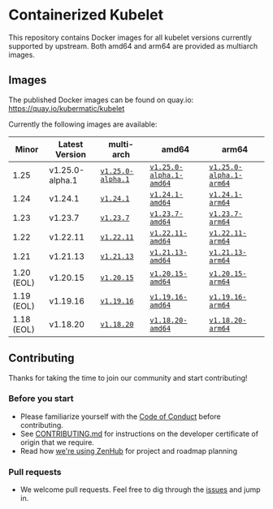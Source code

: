 # Containerized Kubelet

This repository contains Docker images for all kubelet versions currently supported by upstream.
Both amd64 and arm64 are provided as multiarch images.

## Images

The published Docker images can be found on quay.io: https://quay.io/kubermatic/kubelet

Currently the following images are available:

<!-- versions_start -->
| Minor | Latest Version | multi-arch | amd64 | arm64 |
| ----- | ------- | ---------- | ----- | ----- |
| 1.25 | v1.25.0-alpha.1 | [`v1.25.0-alpha.1`](https://quay.io/kubermatic/kubelet:v1.25.0-alpha.1) | [`v1.25.0-alpha.1-amd64`](https://quay.io/kubermatic/kubelet:v1.25.0-alpha.1-amd64) | [`v1.25.0-alpha.1-arm64`](https://quay.io/kubermatic/kubelet:v1.25.0-alpha.1-arm64) |
| 1.24 | v1.24.1 | [`v1.24.1`](https://quay.io/kubermatic/kubelet:v1.24.1) | [`v1.24.1-amd64`](https://quay.io/kubermatic/kubelet:v1.24.1-amd64) | [`v1.24.1-arm64`](https://quay.io/kubermatic/kubelet:v1.24.1-arm64) |
| 1.23 | v1.23.7 | [`v1.23.7`](https://quay.io/kubermatic/kubelet:v1.23.7) | [`v1.23.7-amd64`](https://quay.io/kubermatic/kubelet:v1.23.7-amd64) | [`v1.23.7-arm64`](https://quay.io/kubermatic/kubelet:v1.23.7-arm64) |
| 1.22 | v1.22.11 | [`v1.22.11`](https://quay.io/kubermatic/kubelet:v1.22.11) | [`v1.22.11-amd64`](https://quay.io/kubermatic/kubelet:v1.22.11-amd64) | [`v1.22.11-arm64`](https://quay.io/kubermatic/kubelet:v1.22.11-arm64) |
| 1.21 | v1.21.13 | [`v1.21.13`](https://quay.io/kubermatic/kubelet:v1.21.13) | [`v1.21.13-amd64`](https://quay.io/kubermatic/kubelet:v1.21.13-amd64) | [`v1.21.13-arm64`](https://quay.io/kubermatic/kubelet:v1.21.13-arm64) |
| 1.20 (EOL) | v1.20.15 | [`v1.20.15`](https://quay.io/kubermatic/kubelet:v1.20.15) | [`v1.20.15-amd64`](https://quay.io/kubermatic/kubelet:v1.20.15-amd64) | [`v1.20.15-arm64`](https://quay.io/kubermatic/kubelet:v1.20.15-arm64) |
| 1.19 (EOL) | v1.19.16 | [`v1.19.16`](https://quay.io/kubermatic/kubelet:v1.19.16) | [`v1.19.16-amd64`](https://quay.io/kubermatic/kubelet:v1.19.16-amd64) | [`v1.19.16-arm64`](https://quay.io/kubermatic/kubelet:v1.19.16-arm64) |
| 1.18 (EOL) | v1.18.20 | [`v1.18.20`](https://quay.io/kubermatic/kubelet:v1.18.20) | [`v1.18.20-amd64`](https://quay.io/kubermatic/kubelet:v1.18.20-amd64) | [`v1.18.20-arm64`](https://quay.io/kubermatic/kubelet:v1.18.20-arm64) |


<!-- versions_end -->

## Contributing

Thanks for taking the time to join our community and start contributing!

### Before you start

* Please familiarize yourself with the [Code of Conduct][3] before contributing.
* See [CONTRIBUTING.md][2] for instructions on the developer certificate of origin that we require.
* Read how [we're using ZenHub][13] for project and roadmap planning

### Pull requests

* We welcome pull requests. Feel free to dig through the [issues][1] and jump in.

[1]: https://github.com/kubermatic/kubelet/issues
[2]: https://github.com/kubermatic/kubelet/blob/master/CONTRIBUTING.md
[3]: https://github.com/kubermatic/kubelet/blob/master/CODE_OF_CONDUCT.md

[11]: https://groups.google.com/forum/#!forum/kubermatic-dev
[12]: https://kubermatic.slack.com/messages/kubelet
[13]: https://github.com/kubermatic/kubelet/blob/master/Zenhub.md
[15]: http://slack.kubermatic.io/
